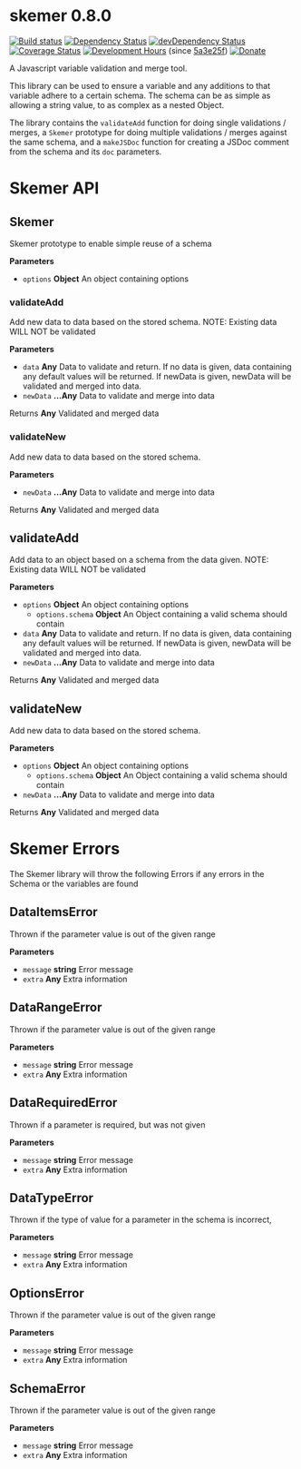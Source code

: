 # skemer 0.8.0
<!--[![NPM version](http://img.shields.io/npm/v/convict.svg)](https://www.npmjs.org/package/convict)-->
[![Build status](https://api.travis-ci.org/MeldCE/skemer.svg?branch=master)](https://travis-ci.org/MeldCE/skemer/branches)
[![Dependency Status](https://david-dm.org/MeldCE/skemer.svg)](https://david-dm.org/MeldCE/skemer)
[![devDependency Status](https://david-dm.org/MeldCE/skemer/dev-status.svg)](https://david-dm.org/MeldCE/skemer#info=devDependencies)
[![Coverage Status](https://coveralls.io/repos/MeldCE/skemer/badge.svg)](https://coveralls.io/github/MeldCE/skemer)
[![Development Hours](https://img.shields.io/badge/development%20hours-15-blue.svg)](https://www.paypal.me/MeldCE) (since [5a3e25f](https://github.com/MeldCE/skemer/commit/5a3e25fac0b992033799f9f295d98a4101a39077))
[![Donate](https://img.shields.io/badge/donate-%20%E2%9D%A4%20-blue.svg)](https://www.paypal.me/MeldCE)

A Javascript variable validation and merge tool.

This library can be used to ensure a variable and any additions to that
variable adhere to a certain schema. The schema can be as simple as allowing
a string value, to as complex as a nested Object.

The library contains the `validateAdd` function for doing single
validations / merges, a `Skemer` prototype for doing multiple validations /
merges against the same schema, and a `makeJSDoc` function for creating
a JSDoc comment from the schema and its `doc` parameters.

# Skemer API

## Skemer

Skemer prototype to enable simple reuse of a schema

**Parameters**

-   `options` **Object** An object containing options

### validateAdd

Add new data to data based on the stored schema.
NOTE: Existing data WILL NOT be validated

**Parameters**

-   `data` **Any** Data to validate and return. If no data is given,
              data containing any default values will be returned. If newData
              is given, newData will be validated and merged into data.
-   `newData` **...Any** Data to validate and merge into data

Returns **Any** Validated and merged data

### validateNew

Add new data to data based on the stored schema.

**Parameters**

-   `newData` **...Any** Data to validate and merge into data

Returns **Any** Validated and merged data

## validateAdd

Add data to an object based on a schema from the data given.
NOTE: Existing data WILL NOT be validated

**Parameters**

-   `options` **Object** An object containing options
    -   `options.schema` **Object** An Object containing a valid schema
               should contain
-   `data` **Any** Data to validate and return. If no data is given,
              data containing any default values will be returned. If newData
              is given, newData will be validated and merged into data.
-   `newData` **...Any** Data to validate and merge into data

Returns **Any** Validated and merged data

## validateNew

Add new data to data based on the stored schema.

**Parameters**

-   `options` **Object** An object containing options
    -   `options.schema` **Object** An Object containing a valid schema
               should contain
-   `newData` **...Any** Data to validate and merge into data

Returns **Any** Validated and merged data


# Skemer Errors

The Skemer library will throw the following Errors if any errors in the Schema
or the variables are found

## DataItemsError

Thrown if the parameter value is out of the given range

**Parameters**

-   `message` **string** Error message
-   `extra` **Any** Extra information

## DataRangeError

Thrown if the parameter value is out of the given range

**Parameters**

-   `message` **string** Error message
-   `extra` **Any** Extra information

## DataRequiredError

Thrown if a parameter is required, but was not given

**Parameters**

-   `message` **string** Error message
-   `extra` **Any** Extra information

## DataTypeError

Thrown if the type of value for a parameter in the schema is incorrect,

**Parameters**

-   `message` **string** Error message
-   `extra` **Any** Extra information

## OptionsError

Thrown if the parameter value is out of the given range

**Parameters**

-   `message` **string** Error message
-   `extra` **Any** Extra information

## SchemaError

Thrown if the parameter value is out of the given range

**Parameters**

-   `message` **string** Error message
-   `extra` **Any** Extra information

